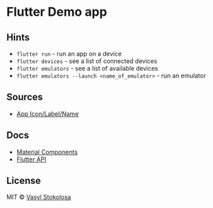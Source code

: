 # Flutter Demo app

## Hints

 - `flutter run` - run an app on a device
 - `flutter devices` - see a list of connected devices
 - `flutter emulators` - see a list of available devices
 - `flutter emulators --launch <name_of_emulator>` - run an emulator

## Sources
 - [App Icon/Label/Name](./docs/AppIcon.md)

## Docs

 - [Material Components](https://material.io/components/)
 - [Flutter API](https://api.flutter.dev/index.html)

## License

MIT © [Vasyl Stokolosa](https://about.me/shystruk)
